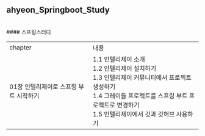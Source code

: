 ## ahyeon_Springboot_Study
<br>
#### 스프링스터디 
<table>
  <tr>
    <td>chapter</td>
    <td>내용</td>
  </tr>
  <tr>
    <td>01장 인텔리제이로 스프링 부트 시작하기</td>
    <td> 
     1.1 인텔리제이 소개<br>
     1.2 인텔리제이 설치하기<br>
     1.3 인텔리제이 커뮤니티에서 프로젝트 생성하기<br>
     1.4 그레이들 프로젝트를 스프링 부트 프로젝트로 변경하기<br>
     1.5 인텔리제이에서 깃과 깃허브 사용하기
    </td>
  </tr>
</table>

<br>
